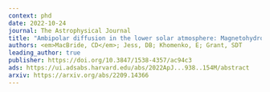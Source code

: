 ```yaml
---
context: phd
date: 2022-10-24
journal: The Astrophysical Journal
title: "Ambipolar diffusion in the lower solar atmosphere: Magnetohydrodynamic simulations of a sunspot"
authors: <em>MacBride, CD</em>; Jess, DB; Khomenko, E; Grant, SDT
leading_author: true
publisher: https://doi.org/10.3847/1538-4357/ac94c3
ads: https://ui.adsabs.harvard.edu/abs/2022ApJ...938..154M/abstract
arxiv: https://arxiv.org/abs/2209.14366
---
```


